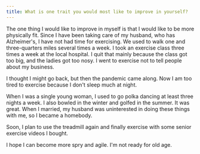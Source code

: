```yaml
---
title: What is one trait you would most like to improve in yourself?
---
```


The one thing I would like to improve in myself is that I would like to be more physically fit. Since I have been taking care of my husband, who has Alzheimer's, I have not had time for exercising. We used to walk one and three-quarters miles several times a week. I took an exercise class three times a week at the local hospital. I quit that mainly because the class got too big, and the ladies got too nosy. I went to exercise not to tell people about my business.

I thought I might go back, but then the pandemic came along. Now I am too tired to exercise because I don't sleep much at night.

When I was a single young woman, I used to go polka dancing at least three nights a week. I also bowled in the winter and golfed in the summer. It was great. When I married, my husband was uninterested in doing these things with me, so I became a homebody.

Soon, I plan to use the treadmill again and finally exercise with some senior exercise videos I bought.

I hope I can become more spry and agile. I'm not ready for old age.
